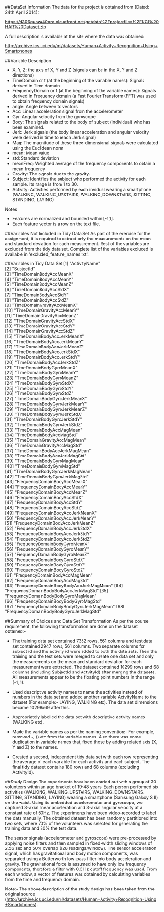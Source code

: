 ##DataSet Information
The data for the project is obtained from (Dated: 24th April 2014): 

https://d396qusza40orc.cloudfront.net/getdata%2Fprojectfiles%2FUCI%20HAR%20Dataset.zip 

A full description is available at the site where the data was obtained: 

http://archive.ics.uci.edu/ml/datasets/Human+Activity+Recognition+Using+Smartphones 

##Variable Description
* X, Y, Z: the axis of X, Y and Z (signals can be in the X, Y and Z directions) 
* TimeDomain or t (at the beginning of the variable names): Signals derived in Time domain 
* FrequencyDomain or f (at the beginning of the variable names): Signals derived in Frequency domain (a Fast Fourier Transform (FFT) was used to obtain frequency domain signals) 
* angle: Angle between to vectors 
* Acc: Linear acceleration signal from the accelerometer
* Gyr: Angular velocity from the gyroscope
* Body: The signals related to the body of subject (individual) who has been examined. 
* Jerk: Jerk signals (the body linear acceleration and angular velocity were derived in 
time to reach Jerk signal) 
* Mag: The magnitude of these three-dimensional signals were calculated using the Euclidean norm
* mean: Mean value 
* std: Standard deviation 
* meanFreq: Weighted average of the frequency components to obtain a mean frequency
* Gravity: The signals due to the gravity. 
* Subject: Identifies the subject who performed the activity for each sample. Its range is from 1 to 30. 
* Activity: Activities performed by each invidual wearing a smartphone (WALKING, WALKING_UPSTAIRS, WALKING_DOWNSTAIRS, SITTING, STANDING, LAYING) 

Notes
* Features are normalized and bounded within [-1,1].
* Each feature vector is a row on the text file.


##Variables Not Included in Tidy Data Set
As part of the exercise for the assignment, it is required to extract only the measurements on the mean and standard deviation for each measurement. Rest of the variables are excluded from the tidy data set. Complete list of the variables excluded is available in 'excluded_feature_names.txt'.

##Variables in Tidy Data Set
 [1] "ActivityName"                          
 [2] "SubjectId"                             
 [3] "TimeDomainBodyAccMeanX"                
 [4] "TimeDomainBodyAccMeanY"                
 [5] "TimeDomainBodyAccMeanZ"                
 [6] "TimeDomainBodyAccStdX"                 
 [7] "TimeDomainBodyAccStdY"                 
 [8] "TimeDomainBodyAccStdZ"                 
 [9] "TimeDomainGravityAccMeanX"             
[10] "TimeDomainGravityAccMeanY"             
[11] "TimeDomainGravityAccMeanZ"             
[12] "TimeDomainGravityAccStdX"              
[13] "TimeDomainGravityAccStdY"              
[14] "TimeDomainGravityAccStdZ"              
[15] "TimeDomainBodyAccJerkMeanX"            
[16] "TimeDomainBodyAccJerkMeanY"            
[17] "TimeDomainBodyAccJerkMeanZ"            
[18] "TimeDomainBodyAccJerkStdX"             
[19] "TimeDomainBodyAccJerkStdY"             
[20] "TimeDomainBodyAccJerkStdZ"             
[21] "TimeDomainBodyGyroMeanX"               
[22] "TimeDomainBodyGyroMeanY"               
[23] "TimeDomainBodyGyroMeanZ"               
[24] "TimeDomainBodyGyroStdX"                
[25] "TimeDomainBodyGyroStdY"                
[26] "TimeDomainBodyGyroStdZ"                
[27] "TimeDomainBodyGyroJerkMeanX"           
[28] "TimeDomainBodyGyroJerkMeanY"           
[29] "TimeDomainBodyGyroJerkMeanZ"           
[30] "TimeDomainBodyGyroJerkStdX"            
[31] "TimeDomainBodyGyroJerkStdY"            
[32] "TimeDomainBodyGyroJerkStdZ"            
[33] "TimeDomainBodyAccMagMean"              
[34] "TimeDomainBodyAccMagStd"               
[35] "TimeDomainGravityAccMagMean"           
[36] "TimeDomainGravityAccMagStd"            
[37] "TimeDomainBodyAccJerkMagMean"          
[38] "TimeDomainBodyAccJerkMagStd"           
[39] "TimeDomainBodyGyroMagMean"             
[40] "TimeDomainBodyGyroMagStd"              
[41] "TimeDomainBodyGyroJerkMagMean"         
[42] "TimeDomainBodyGyroJerkMagStd"          
[43] "FrequencyDomainBodyAccMeanX"           
[44] "FrequencyDomainBodyAccMeanY"           
[45] "FrequencyDomainBodyAccMeanZ"           
[46] "FrequencyDomainBodyAccStdX"            
[47] "FrequencyDomainBodyAccStdY"            
[48] "FrequencyDomainBodyAccStdZ"            
[49] "FrequencyDomainBodyAccJerkMeanX"       
[50] "FrequencyDomainBodyAccJerkMeanY"       
[51] "FrequencyDomainBodyAccJerkMeanZ"       
[52] "FrequencyDomainBodyAccJerkStdX"        
[53] "FrequencyDomainBodyAccJerkStdY"        
[54] "FrequencyDomainBodyAccJerkStdZ"        
[55] "FrequencyDomainBodyGyroMeanX"          
[56] "FrequencyDomainBodyGyroMeanY"          
[57] "FrequencyDomainBodyGyroMeanZ"          
[58] "FrequencyDomainBodyGyroStdX"           
[59] "FrequencyDomainBodyGyroStdY"           
[60] "FrequencyDomainBodyGyroStdZ"           
[61] "FrequencyDomainBodyAccMagMean"         
[62] "FrequencyDomainBodyAccMagStd"          
[63] "FrequencyDomainBodyBodyAccJerkMagMean" 
[64] "FrequencyDomainBodyBodyAccJerkMagStd" 
[65] "FrequencyDomainBodyBodyGyroMagMean"    
[66] "FrequencyDomainBodyBodyGyroMagStd"     
[67] "FrequencyDomainBodyBodyGyroJerkMagMean" 
[68] "FrequencyDomainBodyBodyGyroJerkMagStd" 

##Summary of Choices and Data Set Transformation
As per the course requirement, the following transformation are done on the dataset obtained:-

* The training data set contained 7352 rows, 561 columns and test data set contained 2947 rows, 561 columns. Two separate columns for subject id and the activity id were added to both the data sets. Then the training and the test sets were merged to create one data set and only the measurements on the mean and standard deviation for each measurement were extracted. The dataset contained 10299 rows and 68 columns (including SubjectId and ActvityId) after merging the datasets. All measurements appear to be the floating point numbers in the range (-1, 1).

* Used descriptive activity names to name the activities instead of numbers in the data set and added another variable ActvityName to the dataset (For example:- LAYING, WALKING etc). The data set dimensions became 10299x69 after this.

* Appropriately labelled the data set with descriptive activity names (WALKING etc). 

* Made the variable names as per the naming convention:- For example, removed -, () etc from the variable names. Also there was some duplication in 
variable names that, fixed those by adding related axis (X, Y and Z) to the names.

* Created a second, independent tidy data set with each row representing the average of each variable for each activity and each subject. The final tidy dataset contains 180 rows and 68 columns (excluding ActivityId).



##Study Design
The experiments have been carried out with a group of 30 volunteers within an age bracket of 19-48 years. Each person performed six activities (WALKING, WALKING_UPSTAIRS, WALKING_DOWNSTAIRS, SITTING, STANDING, LAYING) wearing a smartphone (Samsung Galaxy S II) on the waist. Using its embedded accelerometer and gyroscope, we captured 3-axial linear acceleration and 3-axial angular velocity at a constant rate of 50Hz. The experiments have been video-recorded to label the data manually. The obtained dataset has been randomly partitioned into two sets, where 70% of the volunteers was selected for generating the training data and 30% the test data. 

The sensor signals (accelerometer and gyroscope) were pre-processed by applying noise filters and then sampled in fixed-width sliding windows of 2.56 sec and 50% overlap (128 readings/window). The sensor acceleration signal, which has gravitational and body motion components, was separated using a Butterworth low-pass filter into body acceleration and gravity. The gravitational force is assumed to have only low frequency components, therefore a filter with 0.3 Hz cutoff frequency was used. From each window, a vector of features was obtained by calculating variables from the time and frequency domain.

Note:- The above description of the study design has been taken from the original source (http://archive.ics.uci.edu/ml/datasets/Human+Activity+Recognition+Using+Smartphones).
